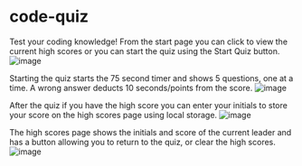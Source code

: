# code-quiz
Test your coding knowledge!
From the start page you can click to view the current high scores or you can start the quiz using the Start Quiz button.
![image](https://user-images.githubusercontent.com/79875711/115153893-c2685a00-a03d-11eb-83bc-c8018ac21c79.png)

Starting the quiz starts the 75 second timer and shows 5 questions, one at a time. A wrong answer deducts 10 seconds/points from the score. 
![image](https://user-images.githubusercontent.com/79875711/115153922-e6c43680-a03d-11eb-9857-4605318e91ec.png)

After the quiz if you have the high score you can enter your initials to store your score on the high scores page using local storage. 
![image](https://user-images.githubusercontent.com/79875711/115153959-20953d00-a03e-11eb-9d12-bc7b6ab074c3.png)

The high scores page shows the initials and score of the current leader and has a button allowing you to return to the quiz, or clear the high scores.
![image](https://user-images.githubusercontent.com/79875711/115154005-59cdad00-a03e-11eb-8b8d-ab7c89753455.png)
